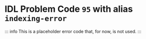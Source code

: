 # IDL Problem Code `95` with alias `indexing-error`

::: info
This is a placeholder error code that, for now, is not used.
:::
